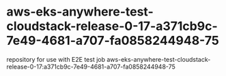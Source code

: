# aws-eks-anywhere-test-cloudstack-release-0-17-a371cb9c-7e49-4681-a707-fa0858244948-75
repository for use with E2E test job aws-eks-anywhere-test-cloudstack-release-0-17:a371cb9c-7e49-4681-a707-fa0858244948-75
